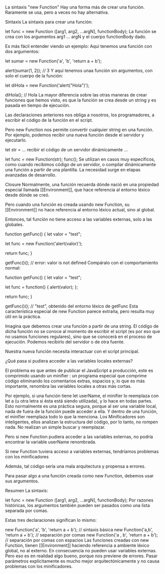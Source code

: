 La sintaxis "new Function"
Hay una forma más de crear una función. Raramente se usa, pero a veces no hay alternativa.

Sintaxis
La sintaxis para crear una función:

let func = new Function ([arg1, arg2, ...argN], functionBody);
La función se crea con los argumentos arg1 ... argN y el cuerpo functionBody dado.

Es más fácil entender viendo un ejemplo: Aquí tenemos una función con dos argumentos:

let sumar = new Function('a', 'b', 'return a + b');

alert(sumar(1, 2)); // 3
Y aquí tenemos unaa función sin argumentos, con solo el cuerpo de la función:

let diHola = new Function('alert("Hola")');

diHola(); // Hola
La mayor diferencia sobre las otras maneras de crear funciones que hemos visto, es que la función se crea desde un string y es pasada en tiempo de ejecución.

Las declaraciones anteriores nos obliga a nosotros, los programadores, a escribir el código de la función en el script.

Pero new Function nos permite convertir cualquier string en una función. Por ejemplo, podemos recibir una nueva función desde el servidor y ejecutarlo.

let str = ... recibir el código de un servidor dinámicamente ...

let func = new Function(str);
func();
Se utilizan en casos muy específicos, como cuando recibimos código de un servidor, o compilar dinámicamente una función a partir de una plantilla. La necesidad surge en etapas avanzadas de desarrollo.

Closure
Normalmente, una función recuerda dónde nació en una propiedad especial llamada [[Environment]], que hace referencia al entorno léxico desde dónde se creó.

Pero cuando una función es creada usando new Function, su [[Environment]] no hace referencia al entorno léxico actual, sino al global.

Entonces, tal función no tiene acceso a las variables externas, solo a las globales.

function getFunc() {
  let valor = "test";

  let func = new Function('alert(valor)');

  return func;
}

getFunc()(); // error: valor is not defined
Compáralo con el comportamiento normal:

function getFunc() {
  let valor = "test";

  let func = function() { alert(valor); };

  return func;
}

getFunc()(); // "test", obtenido del entorno léxico de getFunc
Esta característica especial de new Function parece extraña, pero resulta muy útil en la práctica.

Imagina que debemos crear una función a partir de una string. El código de dicha función no se conoce al momento de escribir el script (es por eso que no usamos funciones regulares), sino que se conocerá en el proceso de ejecución. Podemos recibirlo del servidor o de otra fuente.

Nuestra nueva función necesita interactuar con el script principal.

¿Qué pasa si pudiera acceder a las variables locales externas?

El problema es que antes de publicar el JavaScript a producción, este es comprimido usando un minifier : un programa especial que comprime código eliminando los comentarios extras, espacios y, lo que es más importante, renombra las variables locales a otras más cortas.

Por ejemplo, si una función tiene let userName, el minifier lo reemplaza con let a (u otra letra si ésta está siendo utilizada), y lo hace en todas partes. Esto normalmente es una práctica segura, porque al ser una variable local, nada de fuera de la función puede acceder a ella. Y dentro de una función, el minifier reemplaza todo lo que la menciona. Los Minificadores son inteligentes, ellos analizan la estructura del código, por lo tanto, no rompen nada. No realizan un simple buscar y reemplazar.

Pero si new Function pudiera acceder a las variables externas, no podría encontrar la variable userName renombrada.

Si new Function tuviera acceso a variables externas, tendríamos problemas con los minificadores

Además, tal código sería una mala arquitectura y propensa a errores.

Para pasar algo a una función creada como new Function, debemos usar sus argumentos.

Resumen
La sintaxis:

let func = new Function ([arg1, arg2, ...argN], functionBody);
Por razones históricas, los argumentos también pueden ser pasados como una lista separada por comas.

Estas tres declaraciones significan lo mismo:

new Function('a', 'b', 'return a + b'); // sintaxis básica
new Function('a,b', 'return a + b'); // separación por comas
new Function('a , b', 'return a + b'); // separación por comas con espacios
Las funciones creadas con new Function, tienen [[Environment]] haciendo referencia a ambiente léxico global, no al externo. En consecuencia no pueden usar variables externas. Pero eso es en realidad algo bueno, porque nos previene de errores. Pasar parámetros explícitamente es mucho mejor arquitectónicamente y no causa problemas con los minificadores.
